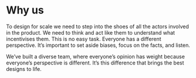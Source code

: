 # Why us

To design for scale we need to step into the shoes of all the actors involved in the product. We need to think and act like them to understand what incentivises them. This is no easy task. Everyone has a different perspective. It’s important to set aside biases, focus on the facts, and listen.

We’ve built a diverse team, where everyone’s opinion has weight because everyone’s perspective is different. It’s this difference that brings the best designs to life.
